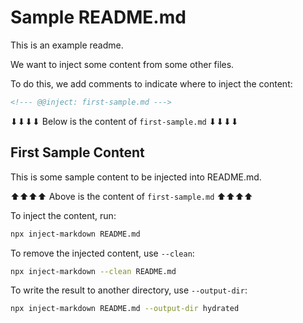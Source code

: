 # Sample README.md

This is an example readme.

We want to inject some content from some other files.

To do this, we add comments to indicate where to inject the content:

```markdown
<!--- @@inject: first-sample.md --->
```

⬇︎⬇︎⬇︎⬇︎ Below is the content of `first-sample.md` ⬇︎⬇︎⬇︎⬇︎

<!--- @@inject: first-sample.md --->

## First Sample Content

This is some sample content to be injected into README.md.

<!--- @@inject-end: first-sample.md --->

⬆︎⬆︎⬆︎⬆︎ Above is the content of `first-sample.md` ⬆︎⬆︎⬆︎⬆︎

To inject the content, run:

```sh
npx inject-markdown README.md
```

To remove the injected content, use `--clean`:

```sh
npx inject-markdown --clean README.md
```

To write the result to another directory, use `--output-dir`:

```sh
npx inject-markdown README.md --output-dir hydrated
```
